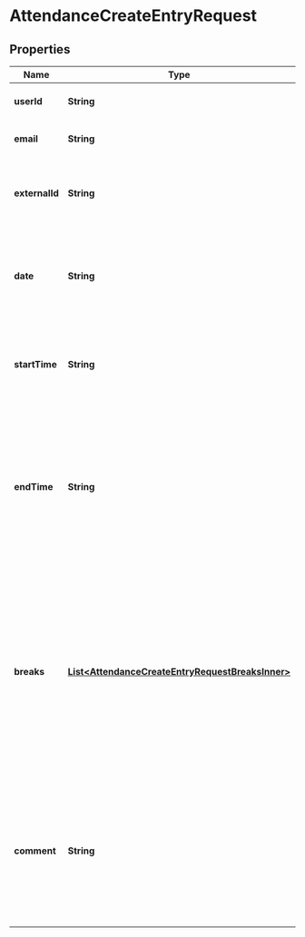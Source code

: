 

# AttendanceCreateEntryRequest


## Properties

| Name | Type | Description | Notes |
|------------ | ------------- | ------------- | -------------|
|**userId** | **String** | The Kenjo employee *_id*. |  [optional] |
|**email** | **String** | The Kenjo *email* for an employee. |  [optional] |
|**externalId** | **String** | The *external id* for an employee for integrations. |  [optional] |
|**date** | **String** | The date of the entry. The valid format is *YYYY-MM-DD*. Required field. |  |
|**startTime** | **String** | The start time of the entry. The valid format is *hh:mm:ss*. Required field. |  |
|**endTime** | **String** | The end time of the entry. It is not a required field but cannot be less or equal than the *startTime*. The valid format is *hh:mm:ss* |  [optional] |
|**breaks** | [**List&lt;AttendanceCreateEntryRequestBreaksInner&gt;**](AttendanceCreateEntryRequestBreaksInner.md) | Array that contains the breaks in detail. Rules:&lt;br&gt; - A maximum of 10 breaks can be loaded via API.&lt;br&gt; - Breaks cannot be overlapped in the same day.&lt;br&gt; - &#39;start&#39; field is required. |  [optional] |
|**comment** | **String** | Optional text to describe an attendance record (pair of startTime and endTime). The maximum number of characters is 150. |  [optional] |



